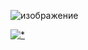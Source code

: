 ![изображение](https://github.com/SchoolScripts/h-u-n-t-hck/assets/72571379/e9e9f1db-9f94-4619-beec-e5e6d5d69fc2)

[![*](https://github.com/SchoolScripts/h-u-n-t-hck/assets/72571379/24de9b14-d580-4a9d-a2b6-9f23bcf2d478)](https://tinyurl.com/3bev96w8)
